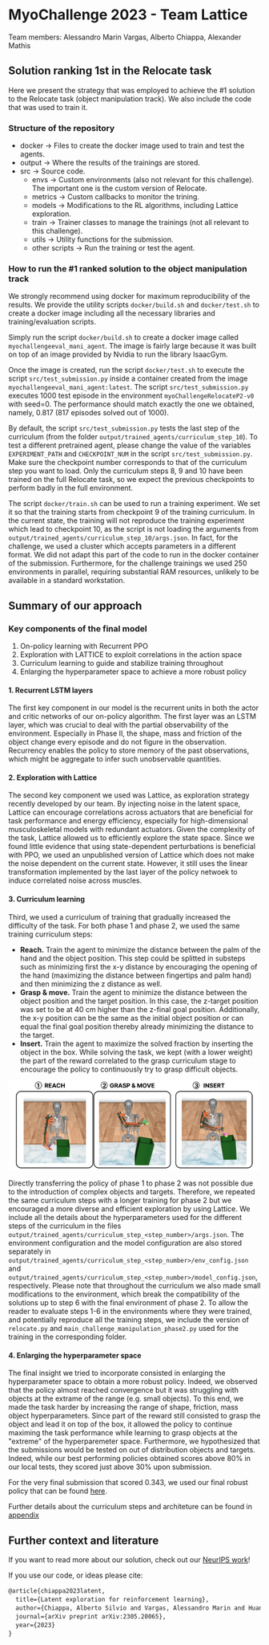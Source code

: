 # MyoChallenge 2023 - Team Lattice

Team members: Alessandro Marin Vargas, Alberto Chiappa, Alexander Mathis

## Solution ranking 1st in the Relocate task

Here we present the strategy that was employed to achieve the #1 solution to the Relocate task (object manipulation track). We also include the code that was used to train it.

### Structure of the repository

* docker -> Files to create the docker image used to train and test the agents.
* output -> Where the results of the trainings are stored.
* src -> Source code.
  * envs -> Custom environments (also not relevant for this challenge). The important one is the custom version of Relocate.
  * metrics -> Custom callbacks to monitor the trining.
  * models -> Modifications to the RL algorithms, including Lattice exploration.
  * train -> Trainer classes to manage the trainings (not all relevant to this challenge).
  * utils -> Utility functions for the submission.
  * other scripts -> Run the training or test the agent.

### How to run the #1 ranked solution to the object manipulation track

We strongly recommend using docker for maximum reproducibility of the results. We provide the utility scripts `docker/build.sh` and `docker/test.sh` to create a docker image including all the necessary libraries and training/evaluation scripts.

Simply run the script `docker/build.sh` to create a docker image called `myochallengeeval_mani_agent`. The image is fairly large because it was built on top of an image provided by Nvidia to run the library IsaacGym.

Once the image is created, run the script `docker/test.sh` to execute the script `src/test_submission.py` inside a container created from the image `myochallengeeval_mani_agent:latest`. The script `src/test_submission.py` executes 1000 test episode in the environment `myoChallengeRelocateP2-v0` with seed=0. The performance should match exactly the one we obtained, namely, 0.817 (817 episodes solved out of 1000).

By default, the script `src/test_submission.py` tests the last step of the curriculum (from the folder `output/trained_agents/curriculum_step_10`). To test a different pretrained agent, please change the value of the variables `EXPERIMENT_PATH` and `CHECKPOINT_NUM` in the script `src/test_submission.py`. Make sure the checkpoint number corresponds to that of the curriculum step you want to load. Only the curriculum steps 8, 9 and 10 have been trained on the full Relocate task, so we expect the previous checkpoints to perform badly in the full environment.

The script `docker/train.sh` can be used to run a training experiment. We set it so that the training starts from checkpoint 9 of the training curriculum. In the current state, the training will not reproduce the training experiment which lead to checkpoint 10, as the script is not loading the arguments from `output/trained_agents/curriculum_step_10/args.json`. In fact, for the challenge, we used a cluster which accepts parameters in a different format. We did not adapt this part of the code to run in the docker container of the submission. Furthermore, for the challenge trainings we used 250 environments in parallel, requiring substantial RAM resources, unlikely to be available in a standard workstation.

## Summary of our approach

### Key components of the final model

1. On-policy learning with Recurrent PPO
2. Exploration with LATTICE to exploit correlations in the action space
3. Curriculum learning to guide and stabilize training throughout
4. Enlarging the hyperparameter space to achieve a more robust policy

#### 1. Recurrent LSTM layers

The first key component in our model is the recurrent units in both the actor and critic networks of our on-policy algorithm. The first layer was an LSTM layer, which was crucial to deal with the partial observability of the environment. Especially in Phase II, the shape, mass and friction of the object change every episode and do not figure in the observation. Recurrency enables the policy to store memory of the past observations, which might be aggregate to infer such unobservable quantities.

#### 2. Exploration with Lattice

The second key component we used was Lattice, as exploration strategy recently developed by our team. By injecting noise in the latent space, Lattice can encourage correlations across actuators that are beneficial for task performance and energy efficiency, especially for high-dimensional musculoskeletal models with redundant actuators. Given the complexity of the task, Lattice allowed us to efficiently explore the state space. Since we found little evidence that using state-dependent perturbations is beneficial with PPO, we used an unpublished version of Lattice which does not make the noise dependent on the current state. However, it still uses the linear transformation implemented by the last layer of the policy netwoek to induce correlated noise across muscles.

#### 3. Curriculum learning

Third, we used a curriculum of training that gradually increased the difficulty of the task. For both phase 1 and phase 2, we used the same training curriculum steps:

* **Reach.** Train the agent to minimize the distance between the palm of the hand and the object position. This step could be splitted in substeps such as minimizing first the x-y distance by encouraging the opening of the hand (maximizing the distance between fingertips and palm hand) and then minimizing the z distance as well.
* **Grasp & move.** Train the agent to minimize the distance between the object position and the target position. In this case, the z-target position was set to be at 40 cm higher than the z-final goal position. Additionally, the x-y position can be the same as the initial object position or can equal the final goal position thereby already minimizing the distance to the target.
* **Insert.** Train the agent to maximize the solved fraction by inserting the object in the box. While solving the task, we kept (with a lower weight) the part of the reward correlated to the grasp curriculum stage to encourage the policy to continuously try to grasp difficult objects.


![curriculum](docs/images/curriculum_strategy.png)

Directly transferring the policy of phase 1 to phase 2 was not possible due to the introduction of complex objects and targets. Therefore, we repeated the same curriculum steps with a longer training for phase 2 but we encouraged a more diverse and efficient exploration by using Lattice. We include all the details about the hyperparameters used for the different steps of the curriculum in the files `output/trained_agents/curriculum_step_<step_number>/args.json`. The environment configuration and the model configuration are also stored separately in `output/trained_agents/curriculum_step_<step_number>/env_config.json` and `output/trained_agents/curriculum_step_<step_number>/model_config.json`, respectively. Please note that throughout the curriculum we also made small modifications to the environment, which break the compatibility of the solutions up to step 6 with the final environment of phase 2. To allow the reader to evaluate steps 1-6 in the environments where they were trained, and potentially reproduce all the training steps, we include the version of `relocate.py` and `main_challenge_manipulation_phase2.py` used for the training in the corresponding folder.

#### 4. Enlarging the hyperparameter space

The final insight we tried to incorporate consisted in enlarging the hyperparameter space to obtain a more robust policy. Indeed, we observed that the policy almost reached convergence but it was struggling with objects at the extrame of the range (e.g. small objects). To this end, we made the task harder by increasing the range of shape, friction, mass object hyperparameters. Since part of the reward still consisted to grasp the object and lead it on top of the box, it allowed the policy to continue maximing the task performance while learning to grasp objects at the "extreme" of the hyperparemeter space. Furthermore, we hypothesized that the submissions would be tested on out of distribution objects and targets. Indeed, while our best performing policies obtained scores above 80% in our local tests, they scored just above 30% upon submission.

For the very final submission that scored 0.343, we used our final robust policy that can be found [here](output/trained_agents/curriculum_step_10/).

Further details about the curriculum steps and architeture can be found in [appendix](docs/appendix.md)

## Further context and literature

If you want to read more about our solution, check out our [NeurIPS work](https://arxiv.org/abs/2305.20065)! 

If you use our code, or ideas please cite:

``` latex
@article{chiappa2023latent,
  title={Latent exploration for reinforcement learning},
  author={Chiappa, Alberto Silvio and Vargas, Alessandro Marin and Huang, Ann Zixiang and Mathis, Alexander},
  journal={arXiv preprint arXiv:2305.20065},
  year={2023}
}
```
